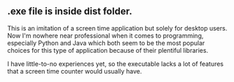 ## .exe file is inside dist folder.

This is an imitation of a screen time application but solely for desktop users. Now I'm nowhere near professional when it comes to
programming, especially Python and Java which both seem to be the most popular choices for this type of application because of their
plentiful libraries.

I have little-to-no experiences yet, so the executable lacks a lot of features that a screen time counter would usually have.
